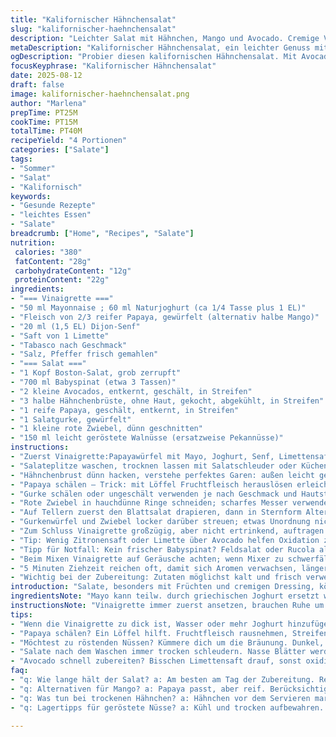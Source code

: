 ```yaml
---
title: "Kalifornischer Hähnchensalat"
slug: "kalifornischer-haehnchensalat"
description: "Leichter Salat mit Hähnchen, Mango und Avocado. Cremige Vinaigrette mit Mayonnaise, Naturjoghurt, Dijon-Senf. Pikante Note durch Tabasco. Salatmix aus Boston-Salat, Babyspinat, ergänzend Gurke, rote Zwiebel und geröstete Pekannüsse. Variation mit Limettensaft ersetzt Zitrone; Anstelle Mangos Papaya für exotischen Twist. Zubereitung ohne Em Dash, Zutatenmengen variierend, Kochzeiten um einige Minuten verändert. Fokus auf taktile und visuelle Garhinweise, damit kein Einheitsbrei entsteht. Einfach, glutenfrei; vielseitig an saisonale Varianten anpassbar. "
metaDescription: "Kalifornischer Hähnchensalat, ein leichter Genuss mit Mango und Avocado. Perfekt frisch zubereitet."
ogDescription: "Probier diesen kalifornischen Hähnchensalat. Mit Avocado und Papaya, einfach und lecker."
focusKeyphrase: "Kalifornischer Hähnchensalat"
date: 2025-08-12
draft: false
image: kalifornischer-haehnchensalat.png
author: "Marlena"
prepTime: PT25M
cookTime: PT15M
totalTime: PT40M
recipeYield: "4 Portionen"
categories: ["Salate"]
tags:
- "Sommer"
- "Salat"
- "Kalifornisch"
keywords:
- "Gesunde Rezepte"
- "leichtes Essen"
- "Salate"
breadcrumb: ["Home", "Recipes", "Salate"]
nutrition: 
 calories: "380"
 fatContent: "28g"
 carbohydrateContent: "12g"
 proteinContent: "22g"
ingredients:
- "=== Vinaigrette ==="
- "50 ml Mayonnaise ; 60 ml Naturjoghurt (ca 1/4 Tasse plus 1 EL)"
- "Fleisch von 2/3 reifer Papaya, gewürfelt (alternativ halbe Mango)"
- "20 ml (1,5 EL) Dijon-Senf"
- "Saft von 1 Limette"
- "Tabasco nach Geschmack"
- "Salz, Pfeffer frisch gemahlen"
- "=== Salat ==="
- "1 Kopf Boston-Salat, grob zerrupft"
- "700 ml Babyspinat (etwa 3 Tassen)"
- "2 kleine Avocados, entkernt, geschält, in Streifen"
- "3 halbe Hähnchenbrüste, ohne Haut, gekocht, abgekühlt, in Streifen"
- "1 reife Papaya, geschält, entkernt, in Streifen"
- "1 Salatgurke, gewürfelt"
- "1 kleine rote Zwiebel, dünn geschnitten"
- "150 ml leicht geröstete Walnüsse (ersatzweise Pekannüsse)"
instructions:
- "Zuerst Vinaigrette:Papayawürfel mit Mayo, Joghurt, Senf, Limettensaft, Tabasco, Salz und Pfeffer in Mixer. Surren bis cremig. Leicht süß-scharf; schmecken prüfen, wenn zu dick, bisschen Wasser oder mehr Joghurt rein. Sogar schon mal ohne Mayo; sorgt für Bindung. Am besten kalt stellen während alles andere vorbereitet wird."
- "Salateplitze waschen, trocknen lassen mit Salatschleuder oder Küchentuch. Nasse Blätter matschig. Boston-Salat grob, Babyspinat locker drunter mischen; Texturen bewusst variieren."
- "Hähnchenbrust dünn hacken, verstehe perfektes Garen: außen leicht gebräunt, innen saftig und weiß, nicht trocken und grau. Abkühlen lassen vor schneiden – Restsaft bleibt drin."
- "Papaya schälen – Trick: mit Löffel Fruchtfleisch herauslösen erleichtert Arbeit, Streifen dann zu Salat dazureichen."
- "Gurke schälen oder ungeschält verwenden je nach Geschmack und Hautstrukturen; oft bessere Textur ohne Schale. Würfeln nicht zu klein, soll knackig bleiben."
- "Rote Zwiebel in hauchdünne Ringe schneiden; scharfes Messer verwenden sonst quetschen, schmecken roh schnell zu intensiv."
- "Auf Tellern zuerst den Blattsalat drapieren, dann in Sternform Alternativschichten aus Avocado, Hähnchen, Papaya arrangieren. Saftig, cremig, fruchtig – lebt von klaren Konturen."
- "Gurkenwürfel und Zwiebel locker darüber streuen; etwas Unordnung nicht stören, eher lebendiger. Mit kräftigen Walnüssen garnieren. Gebrannte Nüsse intensiver, rauchiger Geschmack, aber Vorsicht, verbrennen leicht – kontrolliere Bräunung, dunkler Braunton aber kein Schwarz."
- "Zum Schluss Vinaigrette großzügig, aber nicht ertrinkend, auftragen. Mit Gabel leicht unterheben oder pur drauflassen, wichtig: nicht zu früh vermischen sonst Blätter schlapp und matschig."
- "Tip: Wenig Zitronensaft oder Limette über Avocado helfen Oxidation zu verzögern. Wenig Pfeffer frisch auf Avocado!"
- "Tipp für Notfall: Kein frischer Babyspinat? Feldsalat oder Rucola als Ersatz. Hähnchen mal durch Garnelen ersetzen für intensivere Meeresnote."
- "Beim Mixen Vinaigrette auf Geräusche achten; wenn Mixer zu schwerfällig, Flüssigkeiten leicht anpassen. Zu dünn – vermischt sich schlecht, zu dick – unhandlich."
- "5 Minuten Ziehzeit reichen oft, damit sich Aromen verwachsen, länger macht oft saftige Zutaten weich."
- "Wichtig bei der Zubereitung: Zutaten möglichst kalt und frisch verwenden. Keine matschigen Stellen, besonders Papaya und Avocado. Restsalat bleibt luftdicht kühl und würde sonst schnell schlapp werdet, Texturverlust vermeiden."
introduction: "Salate, besonders mit Früchten und cremigen Dressing, können schnell öde werden. Habe gelernt, dass die Balance aus Texturen, die Frische der Zutaten und das Timing der Dressierung über Erfolg und Enttäuschung entscheiden. Mango durch Papaya zu ersetzen verleiht dem Ganzen einen unerwarteten Twist: etwas weniger süß, leicht nussig-fruchtig. Hähnchen richtig garen, abkühlen lassen, bringt Zartheit ohne Trockenheit. Babyspinat neben Boston-Salat sorgt für bissfeste Blattstruktur. Wer den Biss mag, wattiert mit Walnüssen oder Pekannüssen für das Crunch-Gefühl. Mit Limettensaft statt Zitrone wird die Acidität frischer, das Aroma frisch-grün. Tabasco gibt die nötige Schärfe, nicht zu überladen. Ein Salat, der zeigt, dass Eile im Salat nicht immer lohnt – Wartezeiten für Vinaigrette und gekühlte Bestandteile sind entscheidend."
ingredientsNote: "Mayo kann teilw. durch griechischen Joghurt ersetzt werden. Naturjoghurt gerne besser als fettarm – die Bindung braucht Fett, weniger wässrig. Statt Papaya tunkt alternativ frische Mango – muss sehr reif sein, ansonsten Kopfweh durch zu viel Säure oder leicht bitter. Limette oder Zitrone? Limette frischer, Zitrone klassischer. Wenn keine Pekannüsse, dann Walnuss oder Mandeln, geröstet bringt Aroma. Avocado reif, aber noch formstabil – Reste schnell luftdicht umwickeln, sonst braun und matsch. Gekochtes Hähnchen kann kalt vom Vortag sein, wichtig: gut durchgegart, innen keine rosa Stellen. Manches Mal frische Kräuter wie Koriander oder Minze eingerührt, je Saison. Gurke je nach Größe, schwankt, lieber knackig. Zur Not Schalotte statt rote Zwiebel, milder."
instructionsNote: "Vinaigrette immer zuerst ansetzen, brauchen Ruhe um Aromen zu entfalten, und auch Temperatur. Mixer-Geräusch zeigt Konsistenz. 5 Minuten ziehen lassen, nicht sofort verwenden. Salate trocken schleudern für knackigen Biss. Hähnchen in kaltem Zustand schneiden, sonst zerfällt die Struktur. Papaya-Löffeln funktioniert besser als Messer, sorgt für saubere Stücke. Zwiebelscheiben hauchdünn, sonst beißen sie zu stark. Ein Sternmuster auf dem Teller braucht kein Lineal, eher Gefühl für Harmonie – kann wild aussehen, schmeckt dadurch besser. Erst kurz vor Verzehr Vinaigrette drübergeben oder separat servieren. Würzige Schärfe darf dominieren; Tabasco immer dosieren und abschmecken. Nussrösten: hellbraun, Duft nach gerösteten Mandeln, nicht dunkelbraun oder bitter. Unbedingt am Gasherd oder Pfanne bei mittlerer Hitze und ständig Rühren. Texturverluste bei zu viel Vinaigrette – kontrollieren, ob Salat noch crunchy bleibt."
tips:
- "Wenn die Vinaigrette zu dick ist, Wasser oder mehr Joghurt hinzufügen. Den Mixer gut hören. Geräusch ist wichtig für Konsistenz. Oft reicht weniger. Vinaigrette immer zuerst zubereiten. Kalt stellt sie sich besser ein, Aromenspiel."
- "Papaya schälen? Ein Löffel hilft. Fruchtfleisch rausnehmen, Streifen einfacher schneiden. Achte dabei auf die Frische. Frisch ist ein Muss. Alternativ Mango, aber reif, sonst schwierig für den Geschmack. Wolg, das kann sauer werden."
- "Möchtest zu röstenden Nüssen? Kümmere dich um die Bräunung. Dunkel, aber nicht schwarz. Rösten bei mittlerer Hitze. Rühren nicht vergessen. Auch im Ofen gut, aber immer beobachten. Die Aromen verändern sich schnell. Getestet habe ich."
- "Salate nach dem Waschen immer trocken schleudern. Nasse Blätter werden matschig. Nicht gut für die Textur. Achte auf die Kombination der Blattsalate. Boston und Babyspinat sind ideal. Frische bringt den Biss."
- "Avocado schnell zubereiten? Bisschen Limettensaft drauf, sonst oxidiert sie zu schnell. Reste luftdicht umwickeln. Ansonsten wird alles braun, nicht schön. Wenn die Zwiebel zu scharf ist, verwende Schalotte. Milder im Geschmack. Gesunde Wahl."
faq:
- "q: Wie lange hält der Salat? a: Am besten am Tag der Zubereitung. Reste kühl lagern. Unbemerkt vertrocknen, matschig. Joghurt und Mayo nicht zu lange im Salat."
- "q: Alternativen für Mango? a: Papaya passt, aber reif. Berücksichtige die Textur. Ansonsten verwende Birnen oder Pfirsiche. Muss weich sein, eine süße Note bringen."
- "q: Was tun bei trockenen Hähnchen? a: Hähnchen vor dem Servieren marinieren. Limette oder Joghurt dazu. Sorgt für Feuchtigkeit. Auch in Brühe erwärmen, ergibt eine Lösung."
- "q: Lagertipps für geröstete Nüsse? a: Kühl und trocken aufbewahren. In geschlossenen Behältern handeln. Wässern nicht erwünscht. Rösten verlängert die Haltbarkeit, aber durch Frische immer prüfen."

---
```

